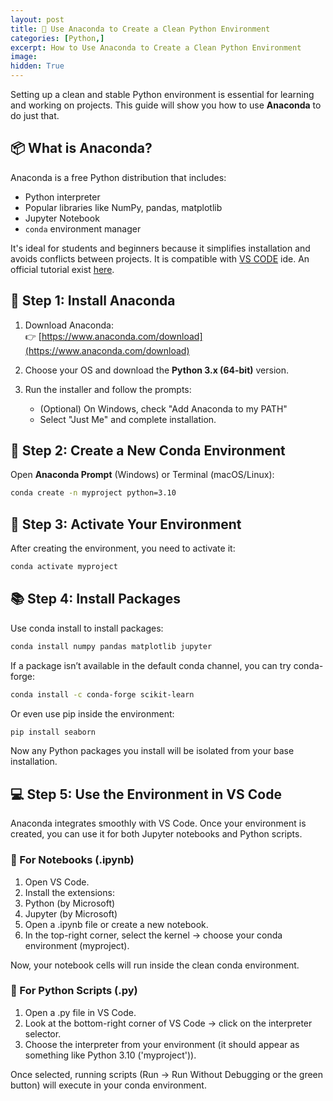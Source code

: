 ```yaml
---
layout: post
title: 🐍 Use Anaconda to Create a Clean Python Environment 
categories: [Python,]
excerpt: How to Use Anaconda to Create a Clean Python Environment
image: 
hidden: True 
---
```


Setting up a clean and stable Python environment is essential for learning and working on projects. This guide will show you how to use **Anaconda** to do just that.

## 📦 What is Anaconda?

Anaconda is a free Python distribution that includes:

- Python interpreter
- Popular libraries like NumPy, pandas, matplotlib
- Jupyter Notebook
- `conda` environment manager

It's ideal for students and beginners because it simplifies installation and avoids conflicts between projects. It is compatible with [VS CODE](https://code.visualstudio.com/) ide. An official tutorial exist [here](https://test-jupyter.readthedocs.io/en/latest/install.html).

## 🔧 Step 1: Install Anaconda

1. Download Anaconda:  
   👉 [https://www.anaconda.com/download](https://www.anaconda.com/download)

2. Choose your OS and download the **Python 3.x (64-bit)** version.

3. Run the installer and follow the prompts:
   - (Optional) On Windows, check "Add Anaconda to my PATH"
   - Select "Just Me" and complete installation.

## 🧪 Step 2: Create a New Conda Environment

Open **Anaconda Prompt** (Windows) or Terminal (macOS/Linux):
```bash
conda create -n myproject python=3.10
```

## 📂 Step 3: Activate Your Environment

After creating the environment, you need to activate it:
```bash
conda activate myproject
```

## 📚 Step 4: Install Packages

Use conda install to install packages:

```bash
conda install numpy pandas matplotlib jupyter
```
If a package isn’t available in the default conda channel, you can try conda-forge:

```bash
conda install -c conda-forge scikit-learn
```
Or even use pip inside the environment:

```bash
pip install seaborn
```
Now any Python packages you install will be isolated from your base installation.

## 💻 Step 5: Use the Environment in VS Code

Anaconda integrates smoothly with VS Code. Once your environment is created, you can use it for both Jupyter notebooks and Python scripts.

### 📝 For Notebooks (.ipynb)

1. Open VS Code.
2. Install the extensions:
3. Python (by Microsoft)
4. Jupyter (by Microsoft)
5. Open a .ipynb file or create a new notebook.
6. In the top-right corner, select the kernel → choose your conda environment (myproject).

Now, your notebook cells will run inside the clean conda environment.

### 📄 For Python Scripts (.py)

1. Open a .py file in VS Code.
2. Look at the bottom-right corner of VS Code → click on the interpreter selector.
3. Choose the interpreter from your environment (it should appear as something like Python 3.10 ('myproject')).

Once selected, running scripts (Run → Run Without Debugging or the green button) will execute in your conda environment.